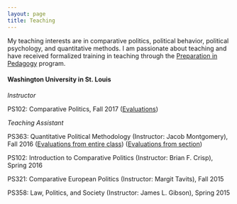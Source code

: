 ```yaml
---
layout: page
title: Teaching
---
```


My teaching interests are in comparative politics, political behavior, political psychology, and quantitative methods. I am passionate about teaching and have received formalized training in teaching through the [Preparation in Pedagogy](https://teachingcenter.wustl.edu/programs/graduate-students-postdocs/professional-development/preparation-in-pedagogy-pip/) program.

#### Washington University in St. Louis

_Instructor_

PS102: Comparative Politics, Fall 2017 ([Evaluations](https://www.dropbox.com/s/iahufi84zhapknm/Evals-U25-102-14lv2lx.pdf?dl=0))  

_Teaching Assistant_

PS363: Quantitative Political Methodology (Instructor: Jacob Montgomery), Fall 2016
([Evaluations from entire class](https://www.dropbox.com/s/52aqdz4gzfipgds/Instructor-Report-for-Jae-Hee-Jung-FL2016.L.L32.363.01-Quantitative-Political-Methodology-26gvw6u-2.pdf?dl=0))
([Evaluations from section](https://www.dropbox.com/s/995zah8ff112htx/Instructor-Report-for-Jae-Hee-Jung-FL2016.L.L32.363.D-Quantitative-Political-Methodology_4a7b5271-75d7-4941-b2b1-5f74847d2613en-US-278icyf-2.pdf?dl=0))

PS102: Introduction to Comparative Politics (Instructor: Brian F. Crisp), Spring 2016

PS321: Comparative European Politics (Instructor: Margit Tavits), Fall 2015

PS358: Law, Politics, and Society (Instructor: James L. Gibson), Spring 2015
